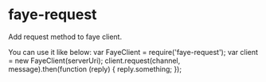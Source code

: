 # faye-request

Add request method to faye client.

You can use it like below:
var FayeClient = require('faye-request');
var client = new FayeClient(serverUri);
client.request(channel, message).then(function (reply) {
    reply.something;
});
